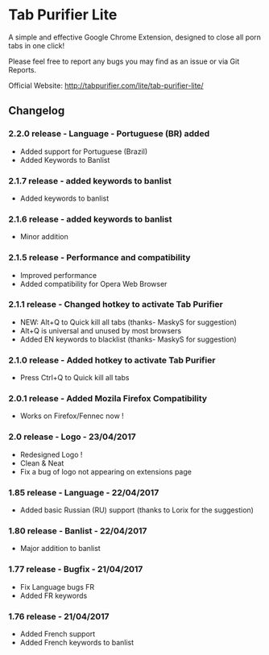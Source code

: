 # Tab Purifier Lite

A simple and effective Google Chrome Extension, designed to close all porn tabs in one click!

Please feel free to report any bugs you may find as an issue or via Git Reports.

Official Website: http://tabpurifier.com/lite/tab-purifier-lite/

## Changelog
### 2.2.0 release - Language - Portuguese (BR) added
* Added support for Portuguese (Brazil)
* Added Keywords to Banlist

### 2.1.7 release - added keywords to banlist
* Added keywords to banlist

### 2.1.6 release - added keywords to banlist
* Minor addition

### 2.1.5 release - Performance and compatibility
* Improved performance
* Added compatibility for Opera Web Browser

### 2.1.1 release - Changed hotkey to activate Tab Purifier
* NEW: Alt+Q to Quick kill all tabs (thanks- MaskyS for suggestion)
* Alt+Q is universal and unused by most browsers
* Added EN keywords to blacklist (thanks- MaskyS for suggestion)

### 2.1.0 release - Added hotkey to activate Tab Purifier
* Press Ctrl+Q to Quick kill all tabs

### 2.0.1 release - Added Mozila Firefox Compatibility
* Works on Firefox/Fennec now !

### 2.0 release - Logo - 23/04/2017
* Redesigned Logo !
* Clean & Neat
* Fix a bug of logo not appearing on extensions page

### 1.85 release - Language - 22/04/2017
* Added basic Russian (RU) support (thanks to Lorix for the suggestion)

### 1.80 release - Banlist - 22/04/2017
* Major addition to banlist

### 1.77 release - Bugfix - 21/04/2017
* Fix Language bugs FR
* Added FR keywords

### 1.76 release - 21/04/2017
* Added French support
* Added French keywords to banlist
